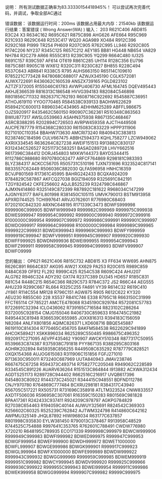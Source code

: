说明：
所有测试数据正确率为83.33330154418945%！
可以尝试再次完善代码，并调试，争取全部AC通过

错误数据：
该数据运行时间：200ms
该数据占用最大内存：21540kb
该数据运行结果：答案错误 ( Wrong Answer(WA) )
输入：
203
R621C406
ABD815
R3C24             X3
R634C162
R695C621
R875C898
AHG626
AFE664
R95C969
R21C933
R629C648
R253C417
WQ20
AGA989
XO484
R912C396
R292C168
PI999
TR254
PH609
R207C905
R762C995
LL946
R292C805
R174C206
NY237
R345C125
R657C212
AEY185
BB81
HG448
NB654
VA829
NH784
R2C279
AR66
R555C813
R239C905
YQ299
R664C480
IU325
R691C157
R39C597
AF614
OT619
R861C285
UH114
R128C356
EU796
R875C881
R905C18
WX612
R320C311
R230C827
BH855
R228C494
R537C643
ABR841
R338C5
R795
AUHS663150
R65114C109610
R785221C773428
R478068C688017
AZWJX345190
CGLK572081
AUWX722691
R436062C160539
ANSZX739165
PGLD823102
AZTZF372005
R155046C61783
AVWPU406730
AFML164745
DQEV495443
AKHJE366539
R816313C186548
HVVG394183
R82084C546898
R801856C711332
R826371C762193
R608716C922692
R545887C36951
ATHOJ619110
YYOO770465
R584538C939133
BAOHW622629
R589421C600013
R896034C434965
AEHHM625289
ABFFL986675
OJZS920917
R435462C560150
R90907C362361
R510348C863563
BWIU877317
AWSLG539663
ASAHN375938
R867135C468467
ASRCB388295
R202894C726503
AVRPW459358
AJCTH449508
AUCPE787779
R154368C280330
R615083C833229
HPPP311906
R271010C110354
BBAHW713630
AMCRI73240
R840943C383813
R238746C184596
CULV667475
ABBHZ594373
KQHL758277
LZCW949062
AXRIX334545
R636264C827238
AWEIF151513
R913882C830137
R312434C526527
R251173C583251
BASAD289728
LHVY662516
R617396C384412
DORJ454803
MXKW144373
BAYDS344415
R112786C988680
R970780C62477
ARFCF764869
R298181C983393
BLYZ384317
ACKCC56705
R505731C510196
TJXN731696
R323524C817141
R833557C62449
R506036C882030
QLFA596958
HNHC16359
BCVJP801569
R17361C45995
BAHRG242433
BCQXA924209
R784829C587867
AKFCQ27038
BGIZ194059
R325691C842191
TZGY824542
CKFE256602
AQJLB525239
R324798C646867
AJMXN414860
R325149C872399
R87892C181622
R968034C147299
AJGNY63177
BAFIL801998
R381450C105115
UMVK790013
BSTM913958
APXRD744525
TCHI997641
ARVJO762601
R776980C68403
R720210C842320
ARXNC648195
R171339C3473
BDWFS999998
R999906C999905
BDWFW999949
R999982C999969
R999975C999938
BDWES999947
R999954C999992
R999900C999940
R999972C999916
R1000000C999954
R999907C999972
R999986C999991
R999901C999997
BDWDO999917
R999964C999998
R1000000C999984
R999989C999965
R999922C999931
BDWDX999943
R999969C999993
BDWFY999959
R999919C999947
BDWFV999951
R999945C999907
R999920C999930
BDWFF999925
BDWDN999936
BDWEI999955
R999954C999943
BDWFZ999911
R999958C999945
R999994C999993
BDWFV999907
BDWFO9999
































您的输出：
OP621          R621C406
R815C732        ABD815
X3
FF634
WW695
AHN875
R626C891
R664C837
AKG95
AIW21
XX629
PA253
R20C615
R989C859
R484C639
OF912
FL292
R999C425
R254C538
R609C424
AHU207
ALG762
R946C324
ADY292
GX174
R237C389
DU345
HD657
R185C831
R81C54
R448C215
R654C366
R829C573
R784C372
JS2
R66C44
AEG555
AHU239
R299C667
RL664
R325C255
FA691
VY39
R614C32
R619C410
JY861
R114C554
MR128
R796C151
AGW875
R905
R612C622
KY320
AEU230
R855C60
228
XS537
R841C746
E338
R795C18
R663150C31999
FFCT65114
CF785221
AMCTE478068
R345190C929784
R572081C57783
R722691C32394
ICLO436062
R739165C716584
R823102C286264
R372005C928154
CMJG155046
R406730C859633
R164745C21982
R495443C81948
R366539C655985
JOXX816313
R394183C156059
N82084
ANLFX801856
AQIMC826371
LXD608716
BBQE545887
R619110C814304
R770465C456705
BAKFM584538
R622629C941899
AHCOK589421
XSKK896034
R625289C550485
R986675C496352
R920917C271095
AEVPF435462
Y90907
AWCKY510348
R877317C50955
R539663C874387
R375938C791818
PYY867135
R388295C803168
AOHRK202894
R459358C856255
R449508C635292
R787779C828521
OXQX154368
AUJOG615083
R311906C151856
FGFJ271010
R713630C950011
R73240C687969
UUTA840943
JMAV238746
R667475C67258
R594373C493714
R758277C205048
R949062C228589
R334545C891226
AUARV636264
R151513C864844
I913882
ACXWA312434
AGDTS251173
R289728C944402
R662516C216917
UVQB617396
R454803C80922
R144373C245021
R344415C948551
BDFND112786
CNJY970780
R764869C777484
BCXRU298181
R384317C43940
R56705C517221
RX505731
R731696C358918
ATLTM323524
CNIW833557
AXDTF506036
R596958C307061
R16359C150283
R801569C981828
BPAA17361
R242433C937411
R924209C978797
AGKPG784829
R27038C654463
R194059C40144
AUWUY325691
R824542C369303
R256602C60325
R525239C762842
AJTWM324798
R414860C642162
AWPMU325149
JHQL87892
HIWI968034
R63177C637857
R801998C935830
EYLW381450
R790013C378467
R913958C48529
R744525C754888
R997641C353765
R762601C788491
CWDW776980
X720210
R648195C789935
ECO171339
R999998C999979
BDWCW999906
R999949C999983
BDWFI999982
BDWED999975
R999947C999953
BDWGF999954
BDWEF999900
BDWDH999972
BDWET1000000
BDWFL999907
BDWGE999986
BDWGK999901
R999917C999923
BDWGL999964
BDWFX1000000
BDWFE999989
BDWDW999922
R999943C999932
BDWGG999969
R999959C999985
BDWEM999919
R999951C999982
BDWCY999945
BDWDV999920
R999925C999966
R999936C999922
R999955C999943
BDWEI999954
R999911C999986
BDWEK999958
BDWGG999994
R999907C999982
R9999C999975
